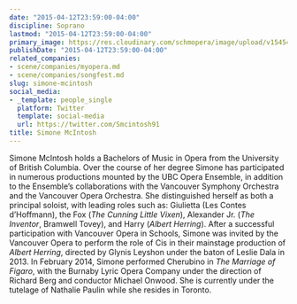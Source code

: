 ```yaml
---
date: "2015-04-12T23:59:00-04:00"
discipline: Soprano
lastmod: "2015-04-12T23:59:00-04:00"
primary_image: https://res.cloudinary.com/schmopera/image/upload/v1545409169/media/webhook-uploads/1428897453814/0cd0b.jpg.jpg
publishDate: "2015-04-12T23:59:00-04:00"
related_companies:
- scene/companies/myopera.md
- scene/companies/songfest.md
slug: simone-mcintosh
social_media:
- _template: people_single
  platform: Twitter
  template: social-media
  url: https://twitter.com/Smcintosh91
title: Simone McIntosh
---
```


Simone McIntosh holds a Bachelors of Music in Opera from the University of British Columbia. Over the course of her degree Simone has participated in numerous productions mounted by the UBC Opera Ensemble, in addition to the Ensemble’s collaborations with the Vancouver Symphony Orchestra and the Vancouver Opera Orchestra. She distinguished herself as both a principal soloist, with leading roles such as: Giulietta (Les Contes d’Hoffmann), the Fox (*The Cunning Little Vixen*), Alexander Jr. (*The Inventor*, Bramwell Tovey), and Harry (*Albert Herring*). After a successful participation with Vancouver Opera in Schools, Simone was invited by the Vancouver Opera to perform the role of Cis in their mainstage production of *Albert Herring*, directed by Glynis Leyshon under the baton of Leslie Dala in 2013. In February 2014, Simone performed Cherubino in *The Marriage of Figaro*, with the Burnaby Lyric Opera Company under the direction of Richard Berg and conductor Michael Onwood. She is currently under the tutelage of Nathalie Paulin while she resides in Toronto.
